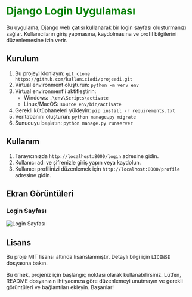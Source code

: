 # <span style="color: green">Django Login Uygulaması</span>

Bu uygulama, Django web çatısı kullanarak bir login sayfası oluşturmanızı sağlar. Kullanıcıların giriş yapmasına, kaydolmasına ve profil bilgilerini düzenlemesine izin verir.

## Kurulum

1. Bu projeyi klonlayın: `git clone https://github.com/kullaniciadi/projeadi.git`
2. Virtual environment oluşturun: `python -m venv env`
3. Virtual environment'i aktifleştirin:
   - Windows: `.\env\Scripts\activate`
   - Linux/MacOS: `source env/bin/activate`
4. Gerekli kütüphaneleri yükleyin: `pip install -r requirements.txt`
5. Veritabanını oluşturun: `python manage.py migrate`
6. Sunucuyu başlatın: `python manage.py runserver`

## Kullanım

1. Tarayıcınızda `http://localhost:8000/login` adresine gidin.
2. Kullanıcı adı ve şifrenizle giriş yapın veya kaydolun.
3. Kullanıcı profilinizi düzenlemek için `http://localhost:8000/profile` adresine gidin.

## Ekran Görüntüleri

### Login Sayfası
![Login Sayfası](/screenshots/login.png)


## Lisans

Bu proje MIT lisansı altında lisanslanmıştır. Detaylı bilgi için `LICENSE` dosyasına bakın.

Bu örnek, projeniz için başlangıç noktası olarak kullanabilirsiniz. Lütfen, README dosyanızın ihtiyacınıza göre düzenlemeyi unutmayın ve gerekli görüntüleri ve bağlantıları ekleyin. Başarılar!